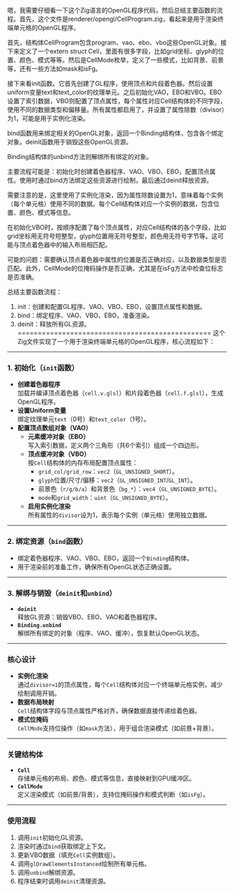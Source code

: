 嗯，我需要仔细看一下这个Zig语言的OpenGL程序代码，然后总结主要函数的流程。首先，这个文件是renderer/opengl/CellProgram.zig，看起来是用于渲染终端单元格的OpenGL程序。

首先，结构体CellProgram包含program、vao、ebo、vbo这些OpenGL对象。接下来定义了一个extern struct Cell，里面有很多字段，比如grid坐标、glyph的位置、颜色、模式等等。然后是CellMode枚举，定义了一些模式，比如背景、前景等，还有一些方法如mask和isFg。

接下来看init函数。它首先创建了GL程序，使用顶点和片段着色器。然后设置uniform变量text和text_color的纹理单元。之后初始化VAO，EBO和VBO。EBO设置了索引数据，VBO则配置了顶点属性，每个属性对应Cell结构体的不同字段，使用不同的数据类型和偏移量。所有属性都启用了，并设置了属性除数（divisor）为1，可能是用于实例化渲染。

bind函数用来绑定相关的OpenGL对象，返回一个Binding结构体，包含各个绑定对象。deinit函数用于销毁这些OpenGL资源。

Binding结构体的unbind方法则解绑所有绑定的对象。

主要流程可能是：初始化时创建着色器程序、VAO、VBO、EBO，配置顶点属性。使用时通过bind方法绑定这些资源进行绘制，最后通过deinit释放资源。

需要注意的是，这里使用了实例化渲染，因为属性除数设置为1，意味着每个实例（每个单元格）使用不同的数据。每个Cell结构体对应一个实例的数据，包含位置、颜色、模式等信息。

在初始化VBO时，按顺序配置了每个顶点属性，对应Cell结构体的各个字段，比如grid坐标用无符号短整型，glyph位置用无符号整型，颜色用无符号字节等。这可能与顶点着色器中的输入布局相匹配。

可能的问题：需要确认顶点着色器中属性的位置是否正确对应，以及数据类型是否匹配。此外，CellMode的位掩码操作是否正确，尤其是在isFg方法中检查位标志是否准确。

总结主要函数流程：

1. init：创建和配置GL程序、VAO、VBO、EBO，设置顶点属性和数据。
2. bind：绑定程序、VAO、VBO、EBO，准备渲染。
3. deinit：释放所有GL资源。
================================================
这个Zig文件实现了一个用于渲染终端单元格的OpenGL程序，核心流程如下：

---

### **1. 初始化（`init`函数）**
- **创建着色器程序**  
  加载并编译顶点着色器（`cell.v.glsl`）和片段着色器（`cell.f.glsl`），生成OpenGL程序。
- **设置Uniform变量**  
  绑定纹理单元`text`（0号）和`text_color`（1号）。
- **配置顶点数组对象（VAO）**  
  - **元素缓冲对象（EBO）**  
    写入索引数据，定义两个三角形（共6个索引）组成一个四边形。
  - **顶点缓冲对象（VBO）**  
    按`Cell`结构体的内存布局配置顶点属性：
    - `grid_col/grid_row`：`vec2`（`GL_UNSIGNED_SHORT`）。
    - `glyph`位置/尺寸/偏移：`vec2`（`GL_UNSIGNED_INT`/`GL_INT`）。
    - 前景色（`r/g/b/a`）和背景色（`bg_*`）：`vec4`（`GL_UNSIGNED_BYTE`）。
    - `mode`和`grid_width`：`uint`（`GL_UNSIGNED_BYTE`）。
  - **启用实例化渲染**  
    所有属性的`divisor`设为1，表示每个实例（单元格）使用独立数据。

---

### **2. 绑定资源（`bind`函数）**
- 绑定着色器程序、VAO、VBO、EBO，返回一个`Binding`结构体。  
- 用于渲染前的准备工作，确保所有OpenGL状态正确设置。

---

### **3. 解绑与销毁（`deinit`和`unbind`）**
- **`deinit`**  
  释放GL资源：销毁VBO、EBO、VAO和着色器程序。
- **`Binding.unbind`**  
  解绑所有绑定的对象（程序、VAO、缓冲），恢复默认OpenGL状态。

---

### **核心设计**
- **实例化渲染**  
  通过`divisor=1`的顶点属性，每个`Cell`结构体对应一个终端单元格实例，减少绘制调用开销。
- **数据布局映射**  
  `Cell`结构体字段与顶点属性严格对齐，确保数据直接传递给着色器。
- **模式位掩码**  
  `CellMode`支持位操作（如`mask`方法），用于组合渲染模式（如前景+背景）。

---

### **关键结构体**
- **`Cell`**  
  存储单元格的布局、颜色、模式等信息，直接映射到GPU缓冲区。
- **`CellMode`**  
  定义渲染模式（如前景/背景），支持位掩码操作和模式判断（如`isFg`）。

---

### **使用流程**
1. 调用`init`初始化GL资源。
2. 渲染时通过`bind`获取绑定上下文。
3. 更新VBO数据（填充`Cell`实例数组）。
4. 调用`glDrawElementsInstanced`绘制所有单元格。
5. 调用`unbind`解绑资源。
6. 程序结束时调用`deinit`清理资源。